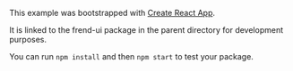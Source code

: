 This example was bootstrapped with [Create React App](https://github.com/facebook/create-react-app).

It is linked to the frend-ui package in the parent directory for development purposes.

You can run `npm install` and then `npm start` to test your package.
